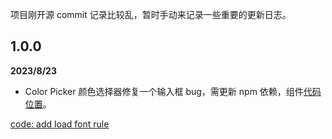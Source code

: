项目刚开源 commit 记录比较乱，暂时手动来记录一些重要的更新日志。

## 1.0.0

**2023/8/23**

- Color Picker 颜色选择器修复一个输入框 bug，需更新 npm 依赖，组件[代码位置](https://github.com/palxiao/poster-design/blob/main/src/components/modules/settings/colorSelect.vue)。

[code: add load font rule](https://github.com/palxiao/poster-design/commit/50cfa93d190bc97d7011769debf514471e3ee008)
